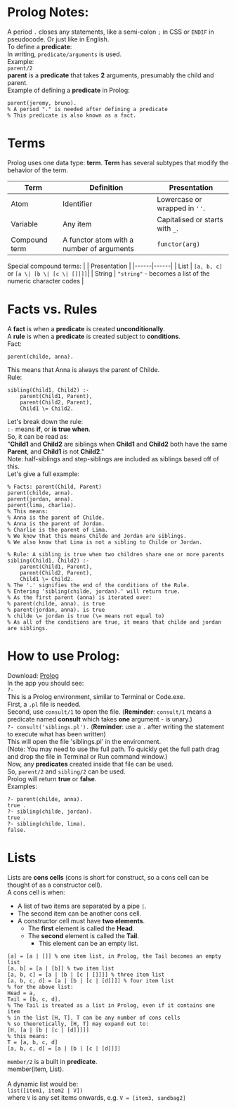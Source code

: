 # Prolog Notes:
A period `.` closes any statements, like a semi-colon `;` in CSS or `ENDIF` in pseudocode. Or just like in English.<br>
To define a **predicate**:<br>
In writing, `predicate/arguments` is used.<br>
Example:<Br>
`parent/2`<br>
**parent** is a **predicate** that takes **2** arguments, presumably the child and parent.<br>
Example of defining a **predicate** in Prolog:
```
parent(jeremy, bruno).
% A period "." is needed after defining a predicate
% This predicate is also known as a fact.
```
# Terms
Prolog uses one data type: **term**.
**Term** has several subtypes that modify the behavior of the term.

| Term          | Definition                                | Presentation                    |
|---------------|-------------------------------------------|---------------------------------|
| Atom          | Identifier                                | Lowercase or wrapped in `''`.   |
| Variable      | Any item                                  | Capitalised or starts with `_`. |
| Compound term | A functor atom with a number of arguments | `functor(arg)`                  |

Special compound terms:
|  | Presentation |
|------|------|
| List | `[a, b, c]` or `[a \| [b \| [c \| []]]]`|
| String | `"string"` - becomes a list of the numeric character codes |

# Facts vs. Rules
A **fact** is when a **predicate** is created **unconditionally**.<br>
A **rule** is when a **predicate** is created subject to **conditions**.<br>
Fact:
```
parent(childe, anna).
```
This means that Anna is always the parent of Childe.<br>
Rule:
```
sibling(Child1, Child2) :-
    parent(Child1, Parent),
    parent(Child2, Parent),
    Child1 \= Child2.
```
Let's break down the rule:<br>
`:-` means **if**, or **is true when**.<br>
So, it can be read as:<br>
"**Child1** and **Child2** are siblings when **Child1** and **Child2** both have the same **Parent**, and **Child1** is not **Child2**."<br>
Note: half-siblings and step-siblings are included as siblings based off of this.<br>
Let's give a full example:<br>
```
% Facts: parent(Child, Parent)
parent(childe, anna).
parent(jordan, anna).
parent(lima, charlie).
% This means:
% Anna is the parent of Childe.
% Anna is the parent of Jordan.
% Charlie is the parent of Lima.
% We know that this means Childe and Jordan are siblings.
% We also know that Lima is not a sibling to Childe or Jordan.

% Rule: A sibling is true when two children share one or more parents
sibling(Child1, Child2) :-
    parent(Child1, Parent),
    parent(Child2, Parent),
    Child1 \= Child2.
% The '.' signifies the end of the conditions of the Rule.
% Entering 'sibling(childe, jordan).' will return true.
% As the first parent (anna) is iterated over:
% parent(childe, anna). is true
% parent(jordan, anna). is true
% childe \= jordan is true (\= means not equal to)
% As all of the conditions are true, it means that childe and jordan are siblings.
```
# How to use Prolog:
Download: [Prolog](https://www.swi-prolog.org/Download.html)<br>
In the app you should see:<br>
`?- `<br>
This is a Prolog environment, similar to Terminal or Code.exe.<br>
First, a `.pl` file is needed.<br>
Second, use `consult/1` to open the file. (**Reminder**: `consult/1` means a predicate named **consult** which takes **one** argument - is unary.)<br>
`?- consult('siblings.pl').` (**Reminder**: use a `.` after writing the statement to execute what has been written)<br>
This will open the file 'siblings.pl' in the environment.<br>
(Note: You may need to use the full path. To quickly get the full path drag and drop the file in Terminal or Run command window.)<br>
Now, any **predicates** created inside that file can be used.<br>
So, `parent/2` and `sibling/2` can be used.<br>
Prolog will return **true** or **false**.<br>
Examples:<br>
```
?- parent(childe, anna).
true .
?- sibling(childe, jordan).
true .
?- sibling(childe, lima).
false.
```
# Lists
Lists are **cons cells** (cons is short for construct, so a cons cell can be thought of as a constructor cell).<br>
A cons cell is when:<br>
* A list of two items are separated by a pipe `|`.<br>
* The second item can be another cons cell.<br>
* A constructor cell must have **two elements**.<br>
    * The **first** element is called the **Head**.<br>
    * The **second** element is called the **Tail**.<br>
        * This element can be an empty list.
```
[a] = [a | []] % one item list, in Prolog, the Tail becomes an empty list
[a, b] = [a | [b]] % two item list
[a, b, c] = [a | [b | [c | []]]] % three item list
[a, b, c, d] = [a | [b | [c | [d]]]] % four item list
% for the above list:
Head = a,
Tail = [b, c, d].
% The Tail is treated as a list in Prolog, even if it contains one item
% in the list [H, T], T can be any number of cons cells
% so theoretically, [H, T] may expand out to:
[H, [a | [b | [c | [d]]]]]
% this means:
T = [a, b, c, d]
[a, b, c, d] = [a | [b | [c | [d]]]]
```
`member/2` is a built in **predicate**.<br>
member(item, List).<br>
<br>
A dynamic list would be:<br>
`list([item1, item2 | V])`<br>
where `V` is any set items onwards, e.g. `V = [item3, sandbag2]`<br>
